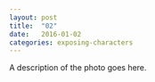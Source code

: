 ```yaml
---
layout: post
title:  "02"
date:   2016-01-02
categories: exposing-characters
---
```

A description of the photo goes here.
